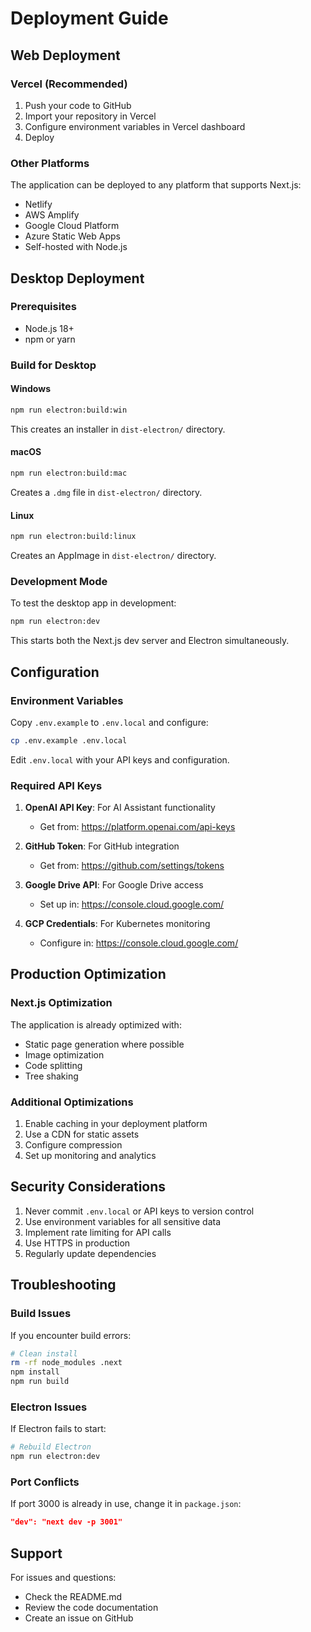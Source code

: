 # Deployment Guide

## Web Deployment

### Vercel (Recommended)

1. Push your code to GitHub
2. Import your repository in Vercel
3. Configure environment variables in Vercel dashboard
4. Deploy

### Other Platforms

The application can be deployed to any platform that supports Next.js:
- Netlify
- AWS Amplify
- Google Cloud Platform
- Azure Static Web Apps
- Self-hosted with Node.js

## Desktop Deployment

### Prerequisites

- Node.js 18+
- npm or yarn

### Build for Desktop

#### Windows

```bash
npm run electron:build:win
```

This creates an installer in `dist-electron/` directory.

#### macOS

```bash
npm run electron:build:mac
```

Creates a `.dmg` file in `dist-electron/` directory.

#### Linux

```bash
npm run electron:build:linux
```

Creates an AppImage in `dist-electron/` directory.

### Development Mode

To test the desktop app in development:

```bash
npm run electron:dev
```

This starts both the Next.js dev server and Electron simultaneously.

## Configuration

### Environment Variables

Copy `.env.example` to `.env.local` and configure:

```bash
cp .env.example .env.local
```

Edit `.env.local` with your API keys and configuration.

### Required API Keys

1. **OpenAI API Key**: For AI Assistant functionality
   - Get from: https://platform.openai.com/api-keys

2. **GitHub Token**: For GitHub integration
   - Get from: https://github.com/settings/tokens

3. **Google Drive API**: For Google Drive access
   - Set up in: https://console.cloud.google.com/

4. **GCP Credentials**: For Kubernetes monitoring
   - Configure in: https://console.cloud.google.com/

## Production Optimization

### Next.js Optimization

The application is already optimized with:
- Static page generation where possible
- Image optimization
- Code splitting
- Tree shaking

### Additional Optimizations

1. Enable caching in your deployment platform
2. Use a CDN for static assets
3. Configure compression
4. Set up monitoring and analytics

## Security Considerations

1. Never commit `.env.local` or API keys to version control
2. Use environment variables for all sensitive data
3. Implement rate limiting for API calls
4. Use HTTPS in production
5. Regularly update dependencies

## Troubleshooting

### Build Issues

If you encounter build errors:

```bash
# Clean install
rm -rf node_modules .next
npm install
npm run build
```

### Electron Issues

If Electron fails to start:

```bash
# Rebuild Electron
npm run electron:dev
```

### Port Conflicts

If port 3000 is already in use, change it in `package.json`:

```json
"dev": "next dev -p 3001"
```

## Support

For issues and questions:
- Check the README.md
- Review the code documentation
- Create an issue on GitHub
